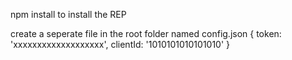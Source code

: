 npm install to install the REP

create a seperate file in the root folder named config.json
{
  token: 'xxxxxxxxxxxxxxxxxxx',
  clientId: '1010101010101010'
}

